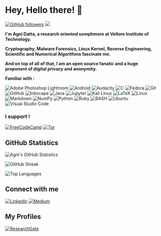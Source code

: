 # **Hey, Hello there! :wave:**

[![GitHub followers](https://img.shields.io/github/followers/datta-agni?label=Follow&style=sociastyle=flat-squarellabel&color=4285F4)](https://github.com/datta-agni/?tab=followers)
![](https://komarev.com/ghpvc/?username=datta-agni&color=4285F4&label=Views)

**I'm Agni Datta, a research oriented somphmore at Vellore Institute of Technology.**

**Cryptography, Malware Forensics, Linux Kernel, Reverse Engineering, Scientific and Numerical Algorithms fascinate me.**

**And on top of all of that, I am an open source fanatic and a huge proponent of digital privacy and anonymity.** 

**Familiar with :**

![Adobe Photoshop Lightroom](https://img.shields.io/badge/Adobe%20Lightroom-31A8FF?style=for-the-badge&logo=Adobe%20Lightroom&logoColor=white)
![Android](https://img.shields.io/badge/Android-3DDC84?style=for-the-badge&logo=android&logoColor=white)
![Audacity](https://img.shields.io/badge/Audacity-0000CC?style=for-the-badge&logo=audacity&logoColor=white)
![C](https://img.shields.io/badge/c-%2300599C.svg?style=for-the-badge&logo=c&logoColor=white)
![Fedora](https://img.shields.io/badge/Fedora-294172?style=for-the-badge&logo=fedora&logoColor=white)
![Git](https://img.shields.io/badge/git-%23F05033.svg?style=for-the-badge&logo=git&logoColor=white)
![GitHub](https://img.shields.io/badge/github-%23121011.svg?style=for-the-badge&logo=github&logoColor=white)
![Inkscape](https://img.shields.io/badge/Inkscape-e0e0e0?style=for-the-badge&logo=inkscape&logoColor=080A13)
![Java](https://img.shields.io/badge/java-%23ED8B00.svg?style=for-the-badge&logo=java&logoColor=white)
![Jupyter](https://img.shields.io/badge/Jupyter-F37626.svg?&style=for-the-badge&logo=Jupyter&logoColor=white)
![Kali Linux](https://img.shields.io/badge/Kali_Linux-557C94?style=for-the-badge&logo=kali-linux&logoColor=white)
![LaTeX](https://img.shields.io/badge/LaTeX-47A141?style=for-the-badge&logo=LaTeX&logoColor=white)
![Linux](https://img.shields.io/badge/Linux-FCC624?style=for-the-badge&logo=linux&logoColor=black)
![Markdown](https://img.shields.io/badge/markdown-%23000000.svg?style=for-the-badge&logo=markdown&logoColor=white)
![NumPy](https://img.shields.io/badge/numpy-%23013243.svg?style=for-the-badge&logo=numpy&logoColor=white)
![Python](https://img.shields.io/badge/Python-FFD43B?style=for-the-badge&logo=python&logoColor=darkgreen)
![Ruby](https://img.shields.io/badge/ruby-%23CC342D.svg?style=for-the-badge&logo=ruby&logoColor=white)
![BASH](https://img.shields.io/badge/Shell_Script-121011?style=for-the-badge&logo=gnu-bash&logoColor=white)
![Ubuntu](https://img.shields.io/badge/Ubuntu-E95420?style=for-the-badge&logo=ubuntu&logoColor=white)
![Visual Studio Code](https://img.shields.io/badge/VisualStudioCode-0078d7.svg?style=for-the-badge&logo=visual-studio-code&logoColor=white)


### I support !

[![FreeCodeCamp](https://img.shields.io/badge/Freecodecamp-%23123.svg?&style=for-the-badge&logo=freecodecamp&logoColor=green)](https://www.freecodecamp.org/)
[![Tor](https://img.shields.io/badge/Tor-7D4698?style=for-the-badge&logo=Tor-Browser&logoColor=white)](https://www.torproject.org/)


## **GitHub Statistics**

![Agni's GitHub Statistics](https://github-readme-stats.vercel.app/api?username=datta-agni&show_icons=true&theme=chartreuse-dark)

![GitHub Streak](https://github-readme-streak-stats.herokuapp.com/?user=datta-agni&theme=chartreuse-dark&bord)

![Top Languages](https://github-readme-stats.vercel.app/api/top-langs/?username=datta-agni&layout=compact&theme=chartreuse-dark)


## Connect with me

[![LinkedIn](https://img.shields.io/badge/linkedin-%230077B5.svg?style=for-the-badge&logo=linkedin&logoColor=white&link=https://www.linkedin.com/in/dattagni)](https://www.linkedin.com/in/dattagni)
[![Medium](https://img.shields.io/badge/Medium-%23000000.svg?style=for-the-badge&logo=Medium&logoColor=white&link=https://medium.com/@dattadunga)](https://medium.com/@dattadunga)


## **My Profiles**
[![ResearchGate](https://img.shields.io/badge/ResearchGate-00CCBB?style=for-the-badge&logo=ResearchGate&logoColor=white)](https://www.researchgate.net/profile/Agni-Datta-2)
